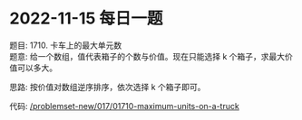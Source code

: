 # 2022-11-15 每日一题


题目: 1710. 卡车上的最大单元数  
题意: 给一个数组，值代表箱子的个数与价值。现在只能选择 k 个箱子，求最大价值可以多大。      


思路: 按价值对数组逆序排序，依次选择 k 个箱子即可。  


代码: [/problemset-new/017/01710-maximum-units-on-a-truck](/problemset-new/017/01710-maximum-units-on-a-truck)  
